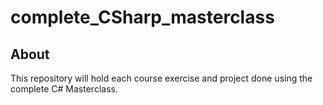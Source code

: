 # complete_CSharp_masterclass


## About
This repository will hold each course exercise and project done using the complete C# Masterclass.
